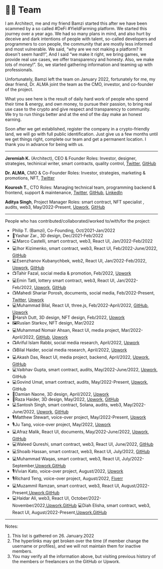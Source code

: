 # ✌🏼 Team

I am Architect, me and my friend Bamzi started this after we have been scammed by a so called #DeFi #YieldFarming platform. We started this journey over a year ago. We had so many plans in mind, and also hurt by deceive and dark intentions of people with talent, so-called developers and programmers to con people, the community that are mostly less informed and most vulnerable. We said, “why are we not making a platform? It doesn't seem hard!!”, And I said “we make it right, we bring games, we provide real use cases, we offer transparency and honesty. Also, we make lots of money!”. So, we started gathering information and teaming up with professionals.

Unfortunately, Bamzi left the team on January 2022, fortunately for me, my dear friend, Dr. ALMA joint the team as the CMO, investor, and co-founder of the project.

What you see here is the result of daily hard work of people who spend their time & energy, and own money, to pursue their passion, to bring real use case to the crypto and give respect and transparency to community. We try to run things better and at the end of the day make an honest earning.

Soon after we get established, register the company in a crypto-friendly land, we will go with full public identification. Just give us a few months until we get things right, complete our team and get a permanent location. I thank you in advance for being with us.

<hr/>


**Jeremiah K.** (Architect), CEO & Founder Roles: Investor, designer, strategies, techinical writer, smart contracts, quality control, [Twitter](https://twitter.com/realarchitekt), [GitHub](https://github.com/babyloniaapp)

**Dr. ALMA**, CMO & Co-Founder Roles: Investor, strategies, marketing & promotions, NFT, [Twitter](https://twitter.com/DralmaEth)

**Kourosh T.**, CTO Roles: Managing technical team, programming backend & frontend, support & maintenance, [Twitter](https://twitter.com/KooroshTorabi), [GitHub](https://github.com/KooroshTorabi), [LinkedIn](https://www.linkedin.com/in/kooroshtorabi/)

**Aditya Singh**, Project Manager Roles: smart contract, NFT specialist , audits, web3, May/2022-Present, [Upwork](https://www.upwork.com/freelancers/~01a404993d7099e5d2), [GitHub](https://github.com/Aadityakr003)

<hr/>

People who has contributed/collaborated/worked to/with/for the project:

-   Philip T. (Bamzi), Co-Founding, Oct/2021-Jan/2022
-   📐Yashar Zar., 3D design, Dec/2021-Feb/2022
-   💻Marco Castelli, smart contract, web3, React UI, Jan/2022-Feb/2022
-   💻Ihor Kizimenko, smart contract, web3, React UI, Feb/2022-June/2022, [GitHub](https://github.com/MetaFomos)
-   💻Esenzhanov Kubanychbek, web2, React UI, Jan/2022-Feb/2022, [Upwork](https://www.upwork.com/freelancers/~01efed7790508f5cd0), [GitHub](https://github.com/gloompi)
-  📺Tahir Fazal, social media & promotion, Feb/2022, [Upwork](Tahir%20Fazal)
-  💻Emin Tatli, lottery smart contract, web3, React UI, Jan/2022-Feb/2022, [Upwork](https://www.upwork.com/freelancers/~01bf704a153a9751a7), [GitHub](https://github.com/emintatli)
-  📺Mahedi Shariar Porosh, documents, social media, Feb/2022-Present, [Twitter](https://twitter.com/shariarporosh), [Upwork](https://www.upwork.com/freelancers/~015d40b3235359e966)
-   💻Muhammad Bilal, React UI, three.js, Feb/2022-April/2022, [GitHub](https://github.com/MuhammadBilal1234), [Upwork](https://www.upwork.com/freelancers/~01eb8445f58b6fe00b)
-   📐Harsh Dutt, 3D design, NFT design, Feb/2022, [Upwork](https://www.upwork.com/freelancers/~013e96107237f84bbf)
-   🖼️Ruslan Starkov, NFT design, Mar/2022
-   💻Muhammad Nomair Ahsan, React UI, media project, Mar/2022-April/2022, [GitHub](https://github.com/ahmad-tech), [Upwork](https://www.upwork.com/freelancers/~016aeb429be5ff7640)
-   📺Ariful Islam Rabbi, social media research, April/2022, [Upwork](https://www.upwork.com/freelancers/~013764db888bb7f1bd)
-   📺Bilal Haider, social media research, April/2022, [Upwork](https://www.upwork.com/freelancers/~011eb939a018074478)
-   💻Akash Das, React UI, media project, backend, April/2022, [Upwork](https://www.upwork.com/freelancers/~01beaeeb78b32d57bd), [GitHub](https://github.com/AkashSDas)
-   💻Vaibhav Gupta, smart contract, audits, May/2022-June/2022, [Upwork](https://www.upwork.com/freelancers/vdev), GitHub
-   💻Govind Umat, smart contract, audits, May/2022-Present, [Upwork](https://www.upwork.com/freelancers/~0100985c27d4d429a1), GitHub
-   📐Damian Naone, 3D design, April/2022, [Upwork](https://www.upwork.com/freelancers/~01c5a863ff14b388df)
-   📐Raza Haider, 3D design, May/2022, [Upwork](https://www.upwork.com/freelancers/~019304ceee9fd8ee72), [GitHub](https://github.com/RazaZaidi2802)
-   💻Santosh Singh, smart contract, Solana, audits, web3, May/2022-June/2022, [Upwork](https://www.upwork.com/freelancers/~0106ec17497965aa6e), [GitHub](https://github.com/santosh214)
-  🎙️Matthew Stewart, voice-over project, May/2022-Present, [Upwork](https://www.upwork.com/freelancers/~01cd0b37db7e52873f)
-  🎙️Ju Tang, voice-over project, May/2022, [Upwork](https://www.upwork.com/freelancers/~013bfedb2ad6d429eb)
-  💻Afraz Malik, React UI, documents, May/2022-June/2022, [Upwork](https://www.upwork.com/freelancers/~01feceb3a9a20cfad5), [GitHub](https://github.com/afraz-malik)
-  💻Waleed Qureshi, smart contract, web3, React UI, June/2022, [GitHub](https://github.com/Waleed-Shafiq)
-  💻Shoaib Hassan, smart contract, web3, React UI, July/2022, [GitHub](https://github.com/Prince891028)
-  💻Muhammad Waqas, smart contract, web3, React UI, July/2022-September,[Upwork](https://www.upwork.com/freelancers/~01feceb3a9a20cfad5),[GitHub](https://github.com/MuhammadWaqas4)
-  🎙️Vivian Kato, voice-over project, August/2022, [Upwork](https://www.upwork.com/freelancers/~01235a14ee714c98c4)
-  🎙️Richard Teng, voice-over project, August/2022, [Fiverr](https://business.fiverr.com/freelancers/ycrichardteng?source=inbox)
-  💻Muzammil Ramzan, smart contract, web3, React UI, August/2022-Present,[Upwork](https://www.upwork.com/freelancers/~016d16a89af866124b),[GitHub](https://github.com/MuzammalRamzan)
-  💻Haidar Ali, web3, React UI, October/2022-November/2022,[Upwork](https://www.upwork.com/freelancers/haidarali
),[GitHub](https://github.com/haidaralimasu)
 💻Diah Elisha, smart contract, web3, React UI, August/2022-Present,[Upwork](https://www.upwork.com/freelancers/~013a7dfc321756f2b0),[GitHub](https://github.com/MuzammalRamzan)



<hr/>

Notes:
1. This list is gathered on 26. January.2022
2. The hyperlinks may get broken over the time (if member change the username or profiles), and we will not maintain them for inactive members.
3. You may verify all the information above, but visiting previous history of the members or freelancers on the GitHub or Upwork.
